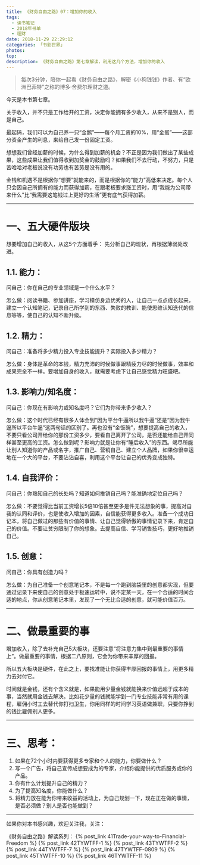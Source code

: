 ```yaml
---
title: 《财务自由之路》07：增加你的收入
tags:
  - 读书笔记
  - 2018年书单
  - 理财
date: 2018-11-29 22:29:12
categories: 「书影世界」
photos:
top:
description: 《财务自由之路》第七章解读，利用这几个方法，增加你的收入
---
```

>每次3分钟，陪你一起看《财务自由之路》，解密《小狗钱钱》作者、有“欧洲巴菲特”之称的博多·舍费尔理财之道。

今天是本书第七章。

关于收入，并不只是工作给开的工资，决定你能拥有多少收入，从来不是别人，而是自己。

最起码，我们可以为自己养一只“金鹅”——每个月工资的10%，用“金蛋”——这部分资金产生的利息，来给自己发一份固定工资。

想想我们曾经加薪的时候，为什么得到加薪的机会？不正是因为我们做出了某些成果，这些成果让我们值得收到加奖金的鼓励吗？如果我们不去行动，不努力，只是苦哈哈对老板说没有功劳也有苦劳是没有用的。

金钱和机遇不是根据你“想要”就能来的，而是根据你的“能力”高低来决定。每个人只会因自己所拥有的能力而获得加薪，在跟老板要求涨工资时，用“我能为公司带来什么”比“我需要这笔钱过上更好的生活”更有底气获得加薪。

---

# 一、五大硬件版块

想要增加自己的收入，从这5个方面着手：
先分析自己的现状，再根据薄弱处改进。

## 1.1. 能力：

问自己：你在自己的专业领域是一个什么水平？

怎么做：阅读书籍、参加讲座，学习模仿身边优秀的人，让自己一点点成长起来，建立一个认知笔记，记录自己所学到的东西、失败的教训、能使思维认知迭代的信息等等，使自己的认知不断升级。

## 1.2. 精力：

问自己：准备将多少精力投入专业技能提升？实际投入多少精力？

怎么做：身体是革命的本钱，精力充沛的时候做事跟精疲力尽的时候做事，效率和成果完全不一样。要增加自身的收入，就需要考虑下让自己感觉精力旺盛吧。

## 1.3. 影响力/知名度：

问自己：你现在有影响力或知名度吗？它们为你带来多少收入？

怎么做：这个时代已经有很多人体会到“因为平台牛逼所以我牛逼”还是“因为我牛逼所以平台牛逼”这两句话的区别了。再也没有“金饭碗”，想要提高自己的收入，不要只看公司开给你的那份工资多少，要看自己离开了公司，是否还能给自己开同样甚至更高的工资。怎么做到呢？影响力就是让你有“睡后收入”的东西。竭尽所能让别人知道你的产品或名字，推广自己、营销自己、建立个人品牌，如果你很幸运地在一个大的平台，不要沾沾自喜，利用这个平台让自己的优秀变成独特。

## 1.4. 自我评价：

问自己：你熟知自己的长处吗？知道如何推销自己吗？能准确地定位自己吗？

怎么做：不要觉得比当前工资增长5倍10倍甚至更多是件无法想象的事，提高对自我的认同和评价，也是使收入增加的因素，自信能获得更多收入。准备一个成功日记本，将自己做过的那些有价值的事情、让自己觉得骄傲的事情记录下来，肯定自己的价值。不要让贫穷限制了你的想象。去提高自信、学习销售技巧，更好地推销自己。

## 1.5. 创意：

问自己：你具有创造力吗？

怎么做：为自己准备一个创意笔记本，不是每一个跑到脑袋里的创意都实现，但要通过记录下来使自己的创意处于极速运转中，说不定某一天，在一个合适的时间合适的地点，你从创意笔记本里，发现了一个无比合适的创意，就可能价值百万。

---

# 二、做最重要的事

增加收入，除了去补充自己5大板块，还要注意“将注意力集中到最重要的事情上”。做最重要的事情，根据二八原则，它会为你带来丰厚的回报。

所以五大板块是硬件，在此之上，要找准能让你获得丰厚回报的事情上，用更多精力去对付它。

时间就是金钱，还有个含义就是，如果能用少量金钱就能换来价值远超于成本的事，当然就用金钱去解决。比如花少量的钱就能学到一门专业技能非常有用的课程，雇佣小时工去替代你打扫卫生，你用同样的时间学习英语做兼职，只要你挣到的钱比雇佣别人更多。

---

# 三、思考：

1. 如果在72个小时内要获得更多专家和个人的能力，你要做什么？
2. 写一个广告，将自己宣传成想要成为的专家，介绍你能提供的优质服务或你的产品。
3. 你有什么计划提升自己的精力？
4. 为了提高知名度，你能做什么？
5. 将精力放在能为你带来收益的活动上，为自己规划一下，现在正在做的事情，是否必须做？别人是否也能做到？

---
如果你对本书感兴趣，欢迎关注我，关注：

《财务自由之路》解读系列：
{% post_link 41Trade-your-way-to-Financial-Freedom %}
{% post_link 42TYWTFF-1 %}
{% post_link 43TYWTFF-2 %}
{% post_link 44TYWTFF-7 %}
{% post_link 47TYWTFF-0809 %}
{% post_link 45TYWTFF-10 %}
{% post_link 46TYWTFF-11 %}